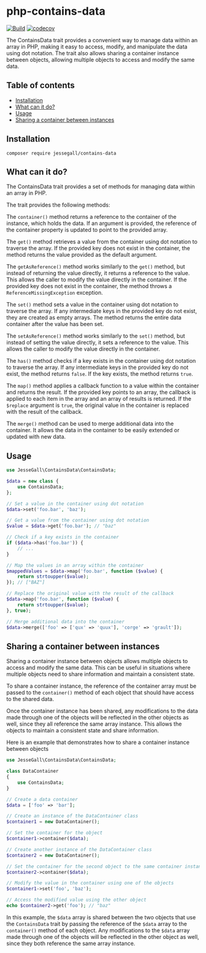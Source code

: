 # php-contains-data
[![Build](https://github.com/jessegall/php-contains-data/actions/workflows/php.yml/badge.svg)](https://github.com/jessegall/php-contains-data/actions/workflows/php.yml)
[![codecov](https://codecov.io/github/jessegall/php-contains-data/branch/main/graph/badge.svg?token=06271AGB2I)](https://codecov.io/github/jessegall/php-contains-data)

The ContainsData trait provides a convenient way to manage data within an array in PHP, making it easy to access, modify, and manipulate the data using dot notation. 
The trait also allows sharing a container instance between objects, allowing multiple objects to access and modify the same data.

## Table of contents

- [Installation](#installation)
- [What can it do?](#what-can-it-do)
- [Usage](#usage)
- [Sharing a container between instances](#sharing-a-container-between-instances)

## Installation

```
composer require jessegall/contains-data
```

## What can it do?

The ContainsData trait provides a set of methods for managing data within an array in PHP.

The trait provides the following methods:

The `container()` method returns a reference to the container of the instance, which holds the data. If an argument is provided, the reference of the container property is updated to point to the provided array.

The `get()` method retrieves a value from the container using dot notation to traverse the array. If the provided key does not exist in the container, the method returns the value provided as the default argument.

The `getAsReference()` method works similarly to the `get()` method, but instead of returning the value directly, it returns a reference to the value. This allows the caller to modify the value directly in the container. If the provided key does not exist in the container, the method throws a `ReferenceMissingException` exception.

The `set()` method sets a value in the container using dot notation to traverse the array. If any intermediate keys in the provided key do not exist, they are created as empty arrays. The method returns the entire data container after the value has been set.

The `setAsReference()` method works similarly to the `set()` method, but instead of setting the value directly, it sets a reference to the value. This allows the caller to modify the value directly in the container.

The `has()` method checks if a key exists in the container using dot notation to traverse the array. If any intermediate keys in the provided key do not exist, the method returns `false`. If the key exists, the method returns `true`.

The `map()` method applies a callback function to a value within the container and returns the result. If the provided key points to an array, the callback is applied to each item in the array and an array of results is returned. If the `$replace` argument is `true`, the original value in the container is replaced with the result of the callback.

The `merge()` method can be used to merge additional data into the container. It allows the data in the container to be easily extended or updated with new data.


## Usage

```php
use JesseGall\ContainsData\ContainsData;

$data = new class {
    use ContainsData;
};

// Set a value in the container using dot notation
$data->set('foo.bar', 'baz');

// Get a value from the container using dot notation
$value = $data->get('foo.bar'); // "baz"

// Check if a key exists in the container
if ($data->has('foo.bar')) {
    // ...
}

// Map the values in an array within the container
$mappedValues = $data->map('foo.bar', function ($value) {
    return strtoupper($value);
}); // ["BAZ"]

// Replace the original value with the result of the callback
$data->map('foo.bar', function ($value) {
    return strtoupper($value);
}, true);

// Merge additional data into the container
$data->merge(['foo' => ['qux' => 'quux'], 'corge' => 'grault']);

```

## Sharing a container between instances

Sharing a container instance between objects allows multiple objects to access and modify the same data. This can be useful in situations where multiple objects need to share information and maintain a consistent state.

To share a container instance, the reference of the container array must be passed to the `container()` method of each object that should have access to the shared data.

Once the container instance has been shared, any modifications to the data made through one of the objects will be reflected in the other objects as well, since they all reference the same array instance. This allows the objects to maintain a consistent state and share information.

Here is an example that demonstrates how to share a container instance between objects
```php
use JesseGall\ContainsData\ContainsData;

class DataContainer
{
    use ContainsData;
}

// Create a data container
$data = ['foo' => 'bar'];

// Create an instance of the DataContainer class
$container1 = new DataContainer();

// Set the container for the object
$container1->container($data);

// Create another instance of the DataContainer class
$container2 = new DataContainer();

// Set the container for the second object to the same container instance
$container2->container($data);

// Modify the value in the container using one of the objects
$container1->set('foo', 'baz');

// Access the modified value using the other object
echo $container2->get('foo'); // "baz"
````
In this example, the `$data` array is shared between the two objects that use the `ContainsData` trait by passing the reference of the `$data` array to the `container()` method of each object. Any modifications to the `$data` array made through one of the objects will be reflected in the other object as well, since they both reference the same array instance.

